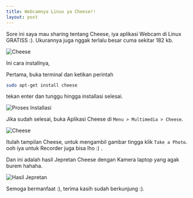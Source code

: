 ```yaml
---
title: Webcamnya Linux ya Cheese!!
layout: post
---
```


Sore ini saya mau sharing tentang Cheese, iya aplikasi Webcam di Linux GRATISS :). Ukurannya juga nggak terlalu besar cuma sekitar 182 kb.

![Cheese](https://gh.iqbal.id/blog/img/cheese.png)

Ini cara installnya,

Pertama, buka terminal dan ketikan perintah

```bash
sudo apt-get install cheese
```
tekan enter dan tunggu hingga installasi selesai.

![Proses Installasi](https://gh.iqbal.id/blog/img/cheese_1.png)

Jika sudah selesai, buka Aplikasi Cheese di `Menu > Multimedia > Cheese`.

![Cheese](https://gh.iqbal.id/blog/img/cheese_2.png)

Itulah tampilan Cheese, untuk mengambil gambar tingga klik `Take a Photo`. ooh iya untuk Recorder juga bisa lho :) .

Dan ini adalah hasil Jepretan Cheese dengan Kamera laptop yang agak burem hahaha.

![Hasil Jepretan](https://gh.iqbal.id/blog/img/cheese_3.png)

Semoga bermanfaat :), terima kasih sudah berkunjung :).
